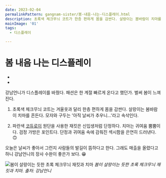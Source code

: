 ```yaml
---
date: 2023-02-04
permalinkPattern: gangnam-sister/봄-내음-나는-디스플레이.html
description: 초록색 체크무늬 코트가 한층 편하게 몸을 감싼다. 살랑이는 봄바람이 치마를 흔든다. 모자와 구두는 '아직 날씨가 추우니...'라고 속삭인다.
mainImage: '01'
tags:
  - 디스플레이

---
```


# 봄 내음 나는 디스플레이

- <Date />
- <TagLinksG />

강남언니가 디스플레이를 바꿨다. 패션은 한 계절 빠르게 온다고 했던가. 벌써 봄이 느껴진다.

1. 초록색 체크무늬 코트는 겨울옷과 달리 한층 편하게 몸을 감싼다. 살랑이는 봄바람이 치마를 흔든다. 모자와 구두는 '아직 날씨가 추우니...'라고 속삭인다.

2. 파란색 [코듀로이](https://namu.wiki/w/%EC%BD%94%EB%93%80%EB%A1%9C%EC%9D%B4 "나무위키에서 '코듀로이' 보기") 원단을 사용한 재킷은 신입생처럼 단정하다. 치마는 귀여움 뿜뿜이다. 검정 가방은 포인트다. 단정과 귀여움 속에 감춰진 섹시함을 은연히 드러낸다. :upside_down_face:

오늘은 날씨가 좋아서 그런지 사람들의 발길이 뜸하다고 한다. 그래도 매출을 올렸다고 하니 강남언니의 장사 수완이 좋은가 보다. 😁

![봄이 살랑이는 듯한 초록 체크무늬 재킷과 치마](/gangnam-sister/2023/0204/01.jpg "봄이 살랑이는 듯한 초록 체크무늬 재킷과 치마")
*봄이 살랑이는 듯한 초록 체크무늬 재킷과 치마. 출처: 강남언니*
